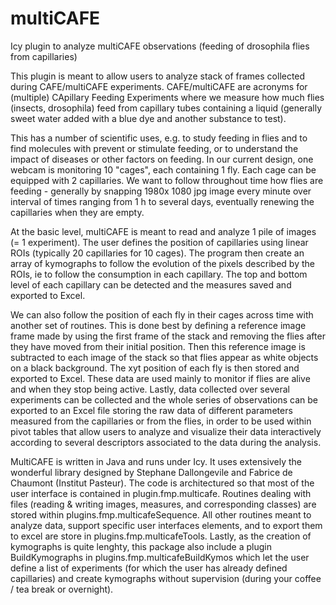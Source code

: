 # multiCAFE
Icy plugin to analyze multiCAFE observations (feeding of drosophila flies from capillaries)

This plugin is meant to allow users to analyze stack of frames collected during CAFE/multiCAFE experiments. CAFE/multiCAFE are acronyms for (multiple) CApillary Feeding Experiments where we measure how much flies (insects, drosophila) feed from capillary tubes containing a liquid (generally sweet water added with a blue dye and another substance to test). 

This has a number of scientific uses, e.g. to study feeding in flies and to find molecules with prevent or stimulate feeding, or to understand the impact of diseases or other factors on feeding. In our current design, one webcam is monitoring 10 "cages", each containing 1 fly. Each cage can be equipped with 2 capillaries. We want to follow throughout time how flies are feeding - generally by snapping 1980x 1080 jpg image every minute over interval of times ranging from 1 h to several days, eventually renewing the capillaries when they are empty.

At the basic level, multiCAFE is meant to read and analyze 1 pile of images (= 1 experiment). The user defines the position of capillaries using linear ROIs (typically 20 capillaries for 10 cages). The program then create an array of kymographs to follow the evolution of the pixels described by the ROIs, ie to follow the consumption in each capillary. The top and bottom level of each capillary can be detected and the measures saved and exported to Excel.

We can also follow the position of each fly in their cages across time with another set of routines. This is done best by defining a reference image frame made by using the first frame of the stack and removing the flies after they have moved from their initial position. Then this reference image is subtracted to each image of the stack so that flies appear as white objects on a black background. The xyt position of each fly is then stored and exported to Excel. These data are used mainly to monitor if flies are alive and when they stop being active.
Lastly, data collected over several experiments can be collected and the whole series of observations can be exported to an Excel file storing the raw data of different parameters measured from the capillaries or from the flies, in order to be used within pivot tables that allow users to analyze and visualize their data interactively according to several descriptors associated to the data during the analysis.

MultiCAFE is written in Java and runs under Icy. It uses extensively the wonderful library designed by Stephane Dallongevile and Fabrice de Chaumont (Institut Pasteur). The code is architectured so that most of the user interface is contained in plugin.fmp.multicafe. Routines dealing with files (reading & writing images, measures, and corresponding classes) are stored within plugins.fmp.multicafeSequence. All other routines meant to analyze data, support specific user interfaces elements, and to export them to excel are store in plugins.fmp.multicafeTools. Lastly, as the creation of kymographs is quite lenghty, this package also include a plugin BuildKymographs in plugins.fmp.multicafeBuildKymos which let the user define a list of experiments (for which the user has already defined capillaries) and create kymographs without supervision (during your coffee / tea break or overnight). 

